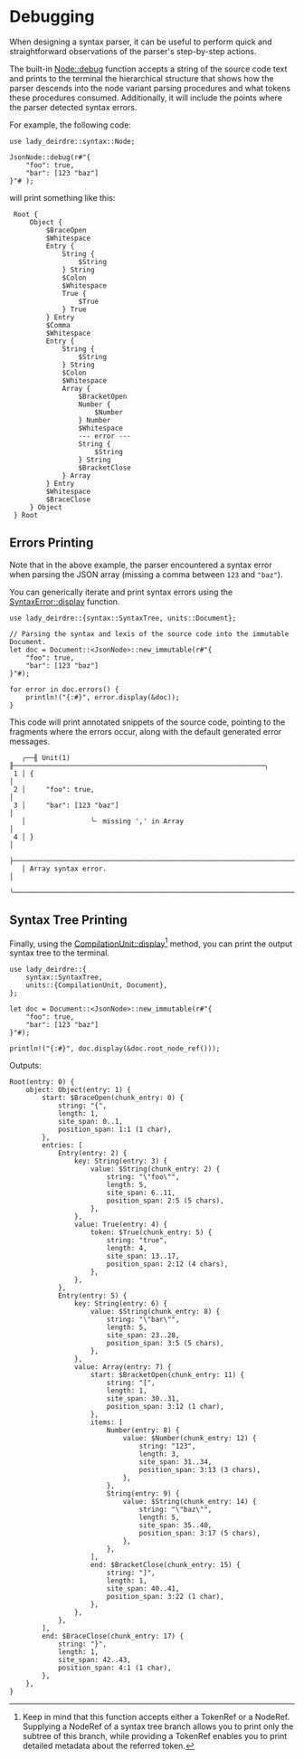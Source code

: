 <!------------------------------------------------------------------------------
  This file is part of "Lady Deirdre", a compiler front-end foundation
  technology.

  This work is proprietary software with source-available code.

  To copy, use, distribute, or contribute to this work, you must agree to
  the terms of the General License Agreement:

  https://github.com/Eliah-Lakhin/lady-deirdre/blob/master/EULA.md

  The agreement grants a Basic Commercial License, allowing you to use
  this work in non-commercial and limited commercial products with a total
  gross revenue cap. To remove this commercial limit for one of your
  products, you must acquire a Full Commercial License.

  If you contribute to the source code, documentation, or related materials,
  you must grant me an exclusive license to these contributions.
  Contributions are governed by the "Contributions" section of the General
  License Agreement.

  Copying the work in parts is strictly forbidden, except as permitted
  under the General License Agreement.

  If you do not or cannot agree to the terms of this Agreement,
  do not use this work.

  This work is provided "as is", without any warranties, express or implied,
  except where such disclaimers are legally invalid.

  Copyright (c) 2024 Ilya Lakhin (Илья Александрович Лахин).
  All rights reserved.
------------------------------------------------------------------------------->

# Debugging

When designing a syntax parser, it can be useful to perform quick and
straightforward observations of the parser's step-by-step actions.

The built-in
[Node::debug](https://docs.rs/lady-deirdre/2.0.1/lady_deirdre/syntax/trait.Node.html#method.debug)
function accepts a string of the source code text and prints to the terminal the
hierarchical structure that shows how the parser descends into the node variant
parsing procedures and what tokens these procedures consumed. Additionally, it
will include the points where the parser detected syntax errors.

For example, the following code:

```rust,noplayground
use lady_deirdre::syntax::Node;
    
JsonNode::debug(r#"{
    "foo": true,
    "bar": [123 "baz"]
}"# );
```

will print something like this:

```text
 Root {
     Object {
         $BraceOpen
         $Whitespace
         Entry {
             String {
                 $String
             } String
             $Colon
             $Whitespace
             True {
                 $True
             } True
         } Entry
         $Comma
         $Whitespace
         Entry {
             String {
                 $String
             } String
             $Colon
             $Whitespace
             Array {
                 $BracketOpen
                 Number {
                     $Number
                 } Number
                 $Whitespace
                 --- error ---
                 String {
                     $String
                 } String
                 $BracketClose
             } Array
         } Entry
         $Whitespace
         $BraceClose
     } Object
 } Root
```

## Errors Printing

Note that in the above example, the parser encountered a syntax error when
parsing the JSON array (missing a comma between `123` and `"baz"`).

You can generically iterate and print syntax errors using
the [SyntaxError::display](https://docs.rs/lady-deirdre/2.0.1/lady_deirdre/syntax/struct.SyntaxError.html#method.display)
function.

```rust,noplayground
use lady_deirdre::{syntax::SyntaxTree, units::Document};

// Parsing the syntax and lexis of the source code into the immutable Document.
let doc = Document::<JsonNode>::new_immutable(r#"{
    "foo": true,
    "bar": [123 "baz"]
}"#);

for error in doc.errors() {
    println!("{:#}", error.display(&doc));
}
```

This code will print annotated snippets of the source code, pointing to the
fragments where the errors occur, along with the default generated error
messages.

```text
   ╭──╢ Unit(1) ╟──────────────────────────────────────────────────────────────╮
 1 │ {                                                                         │
 2 │     "foo": true,                                                          │
 3 │     "bar": [123 "baz"]                                                    │
   │                ╰╴ missing ',' in Array                                    │
 4 │ }                                                                         │
   ├───────────────────────────────────────────────────────────────────────────┤
   │ Array syntax error.                                                       │
   ╰───────────────────────────────────────────────────────────────────────────╯
```

## Syntax Tree Printing

Finally, using
the [CompilationUnit::display](https://docs.rs/lady-deirdre/2.0.1/lady_deirdre/units/trait.CompilationUnit.html#method.display)[^treedisplay]
method, you can print the output syntax tree to the terminal.

```rust,noplayground
use lady_deirdre::{
    syntax::SyntaxTree,
    units::{CompilationUnit, Document},
};

let doc = Document::<JsonNode>::new_immutable(r#"{
    "foo": true,
    "bar": [123 "baz"]
}"#);

println!("{:#}", doc.display(&doc.root_node_ref()));
```

Outputs:

```text
Root(entry: 0) {
    object: Object(entry: 1) {
        start: $BraceOpen(chunk_entry: 0) {
            string: "{",
            length: 1,
            site_span: 0..1,
            position_span: 1:1 (1 char),
        },
        entries: [
            Entry(entry: 2) {
                key: String(entry: 3) {
                    value: $String(chunk_entry: 2) {
                        string: "\"foo\"",
                        length: 5,
                        site_span: 6..11,
                        position_span: 2:5 (5 chars),
                    },
                },
                value: True(entry: 4) {
                    token: $True(chunk_entry: 5) {
                        string: "true",
                        length: 4,
                        site_span: 13..17,
                        position_span: 2:12 (4 chars),
                    },
                },
            },
            Entry(entry: 5) {
                key: String(entry: 6) {
                    value: $String(chunk_entry: 8) {
                        string: "\"bar\"",
                        length: 5,
                        site_span: 23..28,
                        position_span: 3:5 (5 chars),
                    },
                },
                value: Array(entry: 7) {
                    start: $BracketOpen(chunk_entry: 11) {
                        string: "[",
                        length: 1,
                        site_span: 30..31,
                        position_span: 3:12 (1 char),
                    },
                    items: [
                        Number(entry: 8) {
                            value: $Number(chunk_entry: 12) {
                                string: "123",
                                length: 3,
                                site_span: 31..34,
                                position_span: 3:13 (3 chars),
                            },
                        },
                        String(entry: 9) {
                            value: $String(chunk_entry: 14) {
                                string: "\"baz\"",
                                length: 5,
                                site_span: 35..40,
                                position_span: 3:17 (5 chars),
                            },
                        },
                    ],
                    end: $BracketClose(chunk_entry: 15) {
                        string: "]",
                        length: 1,
                        site_span: 40..41,
                        position_span: 3:22 (1 char),
                    },
                },
            },
        ],
        end: $BraceClose(chunk_entry: 17) {
            string: "}",
            length: 1,
            site_span: 42..43,
            position_span: 4:1 (1 char),
        },
    },
}
```

[^treedisplay]: Keep in mind that this function accepts either a TokenRef or a
NodeRef. Supplying a NodeRef of a syntax tree branch allows you to print only
the subtree of this branch, while providing a TokenRef enables you to print
detailed metadata about the referred token.
